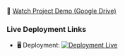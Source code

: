 🎥 [Watch Project Demo (Google Drive)](https://drive.google.com/file/d/1840glSDNmTA7CVwl6A84Xr0xrWpCNZgR/view?usp=sharing)


### Live Deployment Links

- 🖥️ Deployment: [![Deployment Live](https://img.shields.io/badge/deployment-live-blue?logo=render)](https://mediconnect-frontend-cn70.onrender.com)
